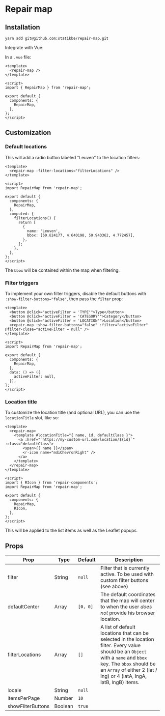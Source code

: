 # Repair map

## Installation

```
yarn add git@github.com:statikbe/repair-map.git
```

Integrate with Vue:

In a `.vue` file:

```vue
<template>
  <repair-map />
</template>

<script>
import { RepairMap } from 'repair-map';

export default {
  components: {
    RepairMap,
  },
};
</script>
```

## Customization

### Default locations

This will add a radio button labeled "Leuven" to the location filters:

```vue
<template>
  <repair-map :filter-locations="filterLocations" />
</template>

<script>
import RepairMap from 'repair-map';

export default {
  components: {
    RepairMap,
  },
  computed: {
    filterLocations() {
      return [
        {
          name: 'Leuven',
          bbox: [50.824177, 4.640198, 50.943362, 4.772457],
        },
      ];
    },
  },
};
</script>
```

The `bbox` will be contained within the map when filtering.

### Filter triggers

To implement your own filter triggers, disable the default buttons with `:show-filter-buttons="false"`, then pass the `filter` prop:

```vue
<template>
  <button @click="activeFilter = 'TYPE'">Type</button>
  <button @click="activeFilter = 'CATEGORY'">Category</button>
  <button @click="activeFilter = 'LOCATION'">Location</button>
  <repair-map :show-filter-buttons="false" :filter="activeFilter" @filter-close="activeFilter = null" />
</template>

<script>
import RepairMap from 'repair-map';

export default {
  components: {
    RepairMap,
  },
  data: () => ({
    activeFilter: null,
  }),
};
</script>
```

### Location title

To customize the location title (and optional URL), you can use the `locationTitle` slot, like so:

```vue
<template>
  <repair-map>
    <template #locationTitle="{ name, id, defaultClass }">
      <a :href="`https://my-custom-url.com/location/${id}`" :class="defaultClass">
        <span>{{ name }}</span>
        <r-icon name="mdiChevronRight" />
      </a>
    </template>
  </repair-map>
</template>

<script>
import { RIcon } from 'repair-components';
import RepairMap from 'repair-map';

export default {
  components: {
    RepairMap,
    RIcon,
  },
};
</script>
```

This will be applied to the list items as well as the Leaflet popups.

## Props

| Prop              | Type    | Default  | Description                                                                                                                                                                                                                           |
| ----------------- | ------- | -------- | ------------------------------------------------------------------------------------------------------------------------------------------------------------------------------------------------------------------------------------- |
| filter            | String  | `null`   | Filter that is currently active. To be used with custom filter buttons (see above)                                                                                                                                                    |
| defaultCenter     | Array   | `[0, 0]` | The default coordinates that the map will center to when the user _does not_ provide his browser location.                                                                                                                            |
| filterLocations   | Array   | `[]`     | A list of default locations that can be selected in the location filter. Every value should be an `Object` with a `name` and `bbox` key. The `bbox` should be an `Array` of either 2 (lat / lng) or 4 (latA, lngA, latB, lngB) items. |
| locale            | String  | `null`   |                                                                                                                                                                                                                                       |
| itemsPerPage      | Number  | `10`     |                                                                                                                                                                                                                                       |
| showFilterButtons | Boolean | `true`   |                                                                                                                                                                                                                                       |
